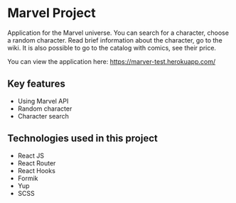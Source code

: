 
# Marvel Project

Application for the Marvel universe. You can search for a character, choose a random character. Read brief information about the character, go to the wiki. It is also possible to go to the catalog with comics, see their price.

You can view the application here: https://marver-test.herokuapp.com/

## Key features
- Using Marvel API
- Random character
- Character search

## Technologies used in this project
- React JS
- React Router
- React Hooks
- Formik
- Yup
- SCSS
